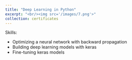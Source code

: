 ```yaml
---
title: "Deep Learning in Python"
excerpt: "<br/><img src='/images/7.png'>"
collection: certificates
---
```


Skills:
- Optimizing a neural network with backward propagation
- Building deep learning models with keras
- Fine-tuning keras models
